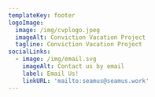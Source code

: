 ```yaml
---
templateKey: footer
logoImage:
  image: /img/cvplogo.jpeg
  imageAlt: Conviction Vacation Project  
  tagline: Conviction Vacation Project
socialLinks:
  - image: /img/email.svg
    imageAlt: Contact us by email 
    label: Email Us! 
    linkURL: 'mailto:seamus@seamus.work'
---
```


